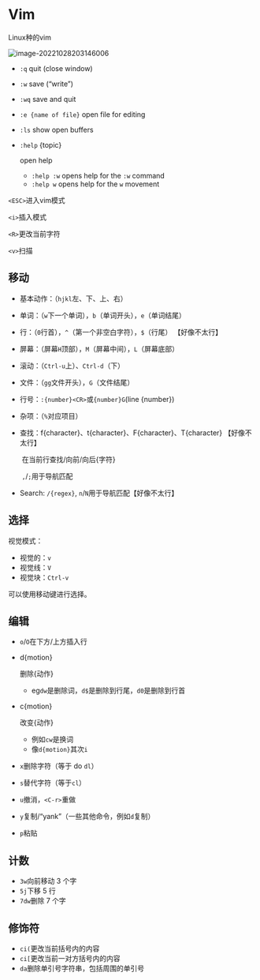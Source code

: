 # Vim

Linux种的vim

![image-20221028203146006](C:/Users/96212/AppData/Roaming/Typora/typora-user-images/image-20221028203146006.png)

- `:q` quit (close window)

- `:w` save (“write”)

- `:wq` save and quit

- `:e {name of file}` open file for editing

- `:ls` show open buffers

- `:help` {topic}

  open help

  - `:help :w` opens help for the `:w` command
  - `:help w` opens help for the `w` movement



`<ESC>`进入vim模式

`<i>`插入模式

`<R>`更改当前字符

`<v>`扫描



## 移动

- 基本动作：（`hjkl`左、下、上、右）

- 单词：（`w`下一个单词），`b`（单词开头），`e`（单词结尾）

- 行：（`0`行首），`^`（第一个非空白字符），`$`（行尾） 【好像不太行】

- 屏幕：（屏幕`H`顶部），`M`（屏幕中间），`L`（屏幕底部）

- 滚动：（`Ctrl-u`上）、`Ctrl-d`（下）

- 文件：（`gg`文件开头），`G`（文件结尾）

- 行号：`:{number}<CR>`或`{number}G`(line {number})

- 杂项：（`%`对应项目）

- 查找：f{character}、t{character}、F{character}、T{character} 【好像不太行】

  ​	在当前行查找/向前/向后{字符}

  ​	`,`/`;`用于导航匹配

- Search: `/{regex}`, `n`/`N`用于导航匹配【好像不太行】



## 选择

视觉模式：

- 视觉的：`v`
- 视觉线：`V`
- 视觉块：`Ctrl-v`

可以使用移动键进行选择。



## 编辑

- `o`/`O`在下方/上方插入行

- d{motion}

  删除{动作}

  - eg`dw`是删除词，`d$`是删除到行尾，`d0`是删除到行首

- c{motion}

  改变{动作}

  - 例如`cw`是换词
  - 像`d{motion}`其次`i`

- `x`删除字符（等于 do `dl`）

- `s`替代字符（等于`cl`）

- `u`撤消，`<C-r>`重做

- `y`复制/“yank”（一些其他命令，例如`d`复制）

- `p`粘贴



## 计数

- `3w`向前移动 3 个字
- `5j`下移 5 行
- `7dw`删除 7 个字



## 修饰符

- `ci(`更改当前括号内的内容
- `ci[`更改当前一对方括号内的内容
- `da`删除单引号字符串，包括周围的单引号



































